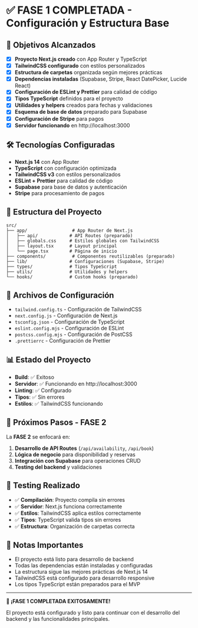 # ✅ FASE 1 COMPLETADA - Configuración y Estructura Base

## 🎯 Objetivos Alcanzados

- [x] **Proyecto Next.js creado** con App Router y TypeScript
- [x] **TailwindCSS configurado** con estilos personalizados
- [x] **Estructura de carpetas** organizada según mejores prácticas
- [x] **Dependencias instaladas** (Supabase, Stripe, React DatePicker, Lucide React)
- [x] **Configuración de ESLint y Prettier** para calidad de código
- [x] **Tipos TypeScript** definidos para el proyecto
- [x] **Utilidades y helpers** creados para fechas y validaciones
- [x] **Esquema de base de datos** preparado para Supabase
- [x] **Configuración de Stripe** para pagos
- [x] **Servidor funcionando** en http://localhost:3000

## 🛠️ Tecnologías Configuradas

- **Next.js 14** con App Router
- **TypeScript** con configuración optimizada
- **TailwindCSS v3** con estilos personalizados
- **ESLint + Prettier** para calidad de código
- **Supabase** para base de datos y autenticación
- **Stripe** para procesamiento de pagos

## 📁 Estructura del Proyecto

```
src/
├── app/                 # App Router de Next.js
│   ├── api/            # API Routes (preparado)
│   ├── globals.css     # Estilos globales con TailwindCSS
│   ├── layout.tsx      # Layout principal
│   └── page.tsx        # Página de inicio
├── components/          # Componentes reutilizables (preparado)
├── lib/                # Configuraciones (Supabase, Stripe)
├── types/              # Tipos TypeScript
├── utils/              # Utilidades y helpers
└── hooks/              # Custom hooks (preparado)
```

## 🔧 Archivos de Configuración

- `tailwind.config.ts` - Configuración de TailwindCSS
- `next.config.js` - Configuración de Next.js
- `tsconfig.json` - Configuración de TypeScript
- `eslint.config.mjs` - Configuración de ESLint
- `postcss.config.mjs` - Configuración de PostCSS
- `.prettierrc` - Configuración de Prettier

## 📊 Estado del Proyecto

- **Build**: ✅ Exitoso
- **Servidor**: ✅ Funcionando en http://localhost:3000
- **Linting**: ✅ Configurado
- **Tipos**: ✅ Sin errores
- **Estilos**: ✅ TailwindCSS funcionando

## 🚀 Próximos Pasos - FASE 2

La **FASE 2** se enfocará en:

1. **Desarrollo de API Routes** (`/api/availability`, `/api/book`)
2. **Lógica de negocio** para disponibilidad y reservas
3. **Integración con Supabase** para operaciones CRUD
4. **Testing del backend** y validaciones

## 🧪 Testing Realizado

- ✅ **Compilación**: Proyecto compila sin errores
- ✅ **Servidor**: Next.js funciona correctamente
- ✅ **Estilos**: TailwindCSS aplica estilos correctamente
- ✅ **Tipos**: TypeScript valida tipos sin errores
- ✅ **Estructura**: Organización de carpetas correcta

## 📝 Notas Importantes

- El proyecto está listo para desarrollo de backend
- Todas las dependencias están instaladas y configuradas
- La estructura sigue las mejores prácticas de Next.js 14
- TailwindCSS está configurado para desarrollo responsive
- Los tipos TypeScript están preparados para el MVP

---

**🎉 ¡FASE 1 COMPLETADA EXITOSAMENTE!**

El proyecto está configurado y listo para continuar con el desarrollo del backend y las funcionalidades principales.
